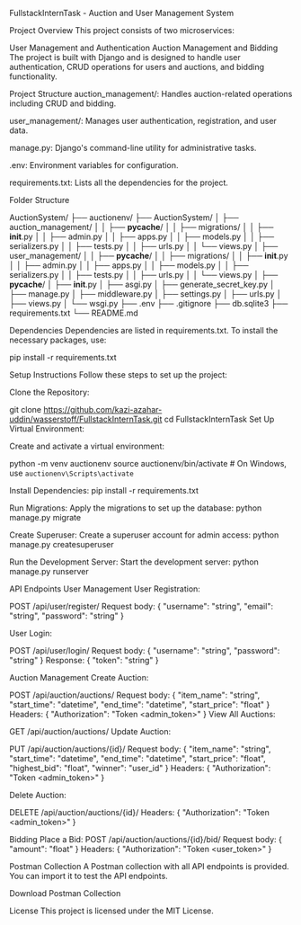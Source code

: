 FullstackInternTask - Auction and User Management System


Project Overview
This project consists of two microservices:

User Management and Authentication
Auction Management and Bidding
The project is built with Django and is designed to handle user authentication, CRUD operations for users and auctions, and bidding functionality.

Project Structure
auction_management/: Handles auction-related operations including CRUD and bidding.

user_management/: Manages user authentication, registration, and user data.

manage.py: Django's command-line utility for administrative tasks.

.env: Environment variables for configuration.

requirements.txt: Lists all the dependencies for the project.

Folder Structure

AuctionSystem/
├── auctionenv/
├── AuctionSystem/
│   ├── auction_management/
│   │   ├── __pycache__/
│   │   ├── migrations/
│   │   ├── __init__.py
│   │   ├── admin.py
│   │   ├── apps.py
│   │   ├── models.py
│   │   ├── serializers.py
│   │   ├── tests.py
│   │   ├── urls.py
│   │   └── views.py
│   ├── user_management/
│   │   ├── __pycache__/
│   │   ├── migrations/
│   │   ├── __init__.py
│   │   ├── admin.py
│   │   ├── apps.py
│   │   ├── models.py
│   │   ├── serializers.py
│   │   ├── tests.py
│   │   ├── urls.py
│   │   └── views.py
│   ├── __pycache__/
│   ├── __init__.py
│   ├── asgi.py
│   ├── generate_secret_key.py
│   ├── manage.py
│   ├── middleware.py
│   ├── settings.py
│   ├── urls.py
│   ├── views.py
│   └── wsgi.py
├── .env
├── .gitignore
├── db.sqlite3
├── requirements.txt
└── README.md


Dependencies
Dependencies are listed in requirements.txt. To install the necessary packages, use:


pip install -r requirements.txt

Setup Instructions
Follow these steps to set up the project:

Clone the Repository:


git clone https://github.com/kazi-azahar-uddin/wasserstoff/FullstackInternTask.git
cd FullstackInternTask
Set Up Virtual Environment:

Create and activate a virtual environment:


python -m venv auctionenv
source auctionenv/bin/activate  # On Windows, use `auctionenv\Scripts\activate`

Install Dependencies:
pip install -r requirements.txt

Run Migrations:
Apply the migrations to set up the database:
python manage.py migrate

Create Superuser:
Create a superuser account for admin access:
python manage.py createsuperuser

Run the Development Server:
Start the development server:
python manage.py runserver


API Endpoints
User Management
User Registration:

POST /api/user/register/
Request body: { "username": "string", "email": "string", "password": "string" }

User Login:

POST /api/user/login/
Request body: { "username": "string", "password": "string" }
Response: { "token": "string" }

Auction Management
Create Auction:

POST /api/auction/auctions/
Request body: { "item_name": "string", "start_time": "datetime", "end_time": "datetime", "start_price": "float" }
Headers: { "Authorization": "Token <admin_token>" }
View All Auctions:

GET /api/auction/auctions/
Update Auction:

PUT /api/auction/auctions/{id}/
Request body: { "item_name": "string", "start_time": "datetime", "end_time": "datetime", "start_price": "float", "highest_bid": "float", "winner": "user_id" }
Headers: { "Authorization": "Token <admin_token>" }

Delete Auction:

DELETE /api/auction/auctions/{id}/
Headers: { "Authorization": "Token <admin_token>" }

Bidding
Place a Bid:
POST /api/auction/auctions/{id}/bid/
Request body: { "amount": "float" }
Headers: { "Authorization": "Token <user_token>" }


Postman Collection
A Postman collection with all API endpoints is provided. You can import it to test the API endpoints.

Download Postman Collection

License
This project is licensed under the MIT License.


